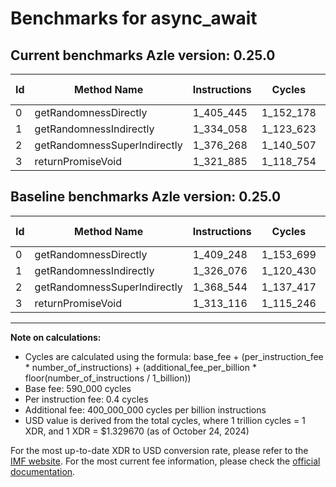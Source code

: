 # Benchmarks for async_await

## Current benchmarks Azle version: 0.25.0

| Id  | Method Name                  | Instructions | Cycles    | USD           | USD/Million Calls | Change                            |
| --- | ---------------------------- | ------------ | --------- | ------------- | ----------------- | --------------------------------- |
| 0   | getRandomnessDirectly        | 1_405_445    | 1_152_178 | $0.0000015320 | $1.53             | <font color="green">-3_803</font> |
| 1   | getRandomnessIndirectly      | 1_334_058    | 1_123_623 | $0.0000014940 | $1.49             | <font color="red">+7_982</font>   |
| 2   | getRandomnessSuperIndirectly | 1_376_268    | 1_140_507 | $0.0000015165 | $1.51             | <font color="red">+7_724</font>   |
| 3   | returnPromiseVoid            | 1_321_885    | 1_118_754 | $0.0000014876 | $1.48             | <font color="red">+8_769</font>   |

## Baseline benchmarks Azle version: 0.25.0

| Id  | Method Name                  | Instructions | Cycles    | USD           | USD/Million Calls |
| --- | ---------------------------- | ------------ | --------- | ------------- | ----------------- |
| 0   | getRandomnessDirectly        | 1_409_248    | 1_153_699 | $0.0000015340 | $1.53             |
| 1   | getRandomnessIndirectly      | 1_326_076    | 1_120_430 | $0.0000014898 | $1.48             |
| 2   | getRandomnessSuperIndirectly | 1_368_544    | 1_137_417 | $0.0000015124 | $1.51             |
| 3   | returnPromiseVoid            | 1_313_116    | 1_115_246 | $0.0000014829 | $1.48             |

---

**Note on calculations:**

-   Cycles are calculated using the formula: base_fee + (per_instruction_fee \* number_of_instructions) + (additional_fee_per_billion \* floor(number_of_instructions / 1_billion))
-   Base fee: 590_000 cycles
-   Per instruction fee: 0.4 cycles
-   Additional fee: 400_000_000 cycles per billion instructions
-   USD value is derived from the total cycles, where 1 trillion cycles = 1 XDR, and 1 XDR = $1.329670 (as of October 24, 2024)

For the most up-to-date XDR to USD conversion rate, please refer to the [IMF website](https://www.imf.org/external/np/fin/data/rms_sdrv.aspx).
For the most current fee information, please check the [official documentation](https://internetcomputer.org/docs/current/developer-docs/gas-cost#execution).
